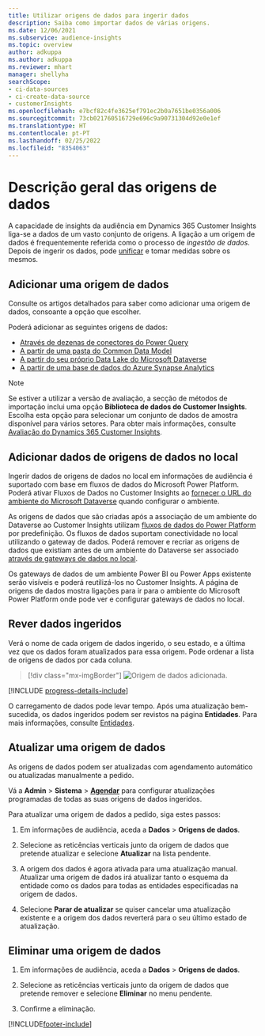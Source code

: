 ```yaml
---
title: Utilizar origens de dados para ingerir dados
description: Saiba como importar dados de várias origens.
ms.date: 12/06/2021
ms.subservice: audience-insights
ms.topic: overview
author: adkuppa
ms.author: adkuppa
ms.reviewer: mhart
manager: shellyha
searchScope:
- ci-data-sources
- ci-create-data-source
- customerInsights
ms.openlocfilehash: e7bcf82c4fe3625ef791ec2b0a7651be0356a006
ms.sourcegitcommit: 73cb021760516729e696c9a90731304d92e0e1ef
ms.translationtype: HT
ms.contentlocale: pt-PT
ms.lasthandoff: 02/25/2022
ms.locfileid: "8354063"
---
```

# <a name="data-sources-overview"></a>Descrição geral das origens de dados



A capacidade de insights da audiência em Dynamics 365 Customer Insights liga-se a dados de um vasto conjunto de origens. A ligação a um origem de dados é frequentemente referida como o processo de *ingestão de dados*. Depois de ingerir os dados, pode [unificar](data-unification.md) e tomar medidas sobre os mesmos.

## <a name="add-a-data-source"></a>Adicionar uma origem de dados

Consulte os artigos detalhados para saber como adicionar uma origem de dados, consoante a opção que escolher.

Poderá adicionar as seguintes origens de dados:

- [Através de dezenas de conectores do Power Query](connect-power-query.md)
- [A partir de uma pasta do Common Data Model](connect-common-data-model.md)
- [A partir do seu próprio Data Lake do Microsoft Dataverse](connect-dataverse-managed-lake.md)
- [A partir de uma base de dados do Azure Synapse Analytics](connect-synapse.md)

> [!NOTE]
> Se estiver a utilizar a versão de avaliação, a secção de métodos de importação inclui uma opção **Biblioteca de dados do Customer Insights**. Escolha esta opção para selecionar um conjunto de dados de amostra disponível para vários setores. Para obter mais informações, consulte [Avaliação do Dynamics 365 Customer Insights](../trial-signup.md).

## <a name="add-data-from-on-premises-data-sources"></a>Adicionar dados de origens de dados no local

Ingerir dados de origens de dados no local em informações de audiência é suportado com base em fluxos de dados do Microsoft Power Platform. Poderá ativar Fluxos de Dados no Customer Insights ao [fornecer o URL do ambiente do Microsoft Dataverse](create-environment.md) quando configurar o ambiente.

As origens de dados que são criadas após a associação de um ambiente do Dataverse ao Customer Insights utilizam [fluxos de dados do Power Platform](/power-query/dataflows/overview-dataflows-across-power-platform-dynamics-365) por predefinição. Os fluxos de dados suportam conectividade no local utilizando o gateway de dados. Poderá remover e recriar as origens de dados que existiam antes de um ambiente do Dataverse ser associado [através de gateways de dados no local](/data-integration/gateway/service-gateway-app).

Os gateways de dados de um ambiente Power BI ou Power Apps existente serão visíveis e poderá reutilizá-los no Customer Insights. A página de origens de dados mostra ligações para ir para o ambiente do Microsoft Power Platform onde pode ver e configurar gateways de dados no local.

## <a name="review-ingested-data"></a>Rever dados ingeridos

Verá o nome de cada origem de dados ingerido, o seu estado, e a última vez que os dados foram atualizados para essa origem. Pode ordenar a lista de origens de dados por cada coluna.

> [!div class="mx-imgBorder"]
> ![Origem de dados adicionada.](media/configure-data-datasource-added.png "Origem de dados adicionada")

[!INCLUDE [progress-details-include](../includes/progress-details-pane.md)]

O carregamento de dados pode levar tempo. Após uma atualização bem-sucedida, os dados ingeridos podem ser revistos na página **Entidades**. Para mais informações, consulte [Entidades](entities.md).

## <a name="refresh-a-data-source"></a>Atualizar uma origem de dados

As origens de dados podem ser atualizadas com agendamento automático ou atualizadas manualmente a pedido. 

Vá a **Admin** > **Sistema** > [**Agendar**](system.md#schedule-tab) para configurar atualizações programadas de todas as suas origens de dados ingeridos.

Para atualizar uma origem de dados a pedido, siga estes passos:

1. Em informações de audiência, aceda a **Dados** > **Origens de dados**.

2. Selecione as reticências verticais junto da origem de dados que pretende atualizar e selecione **Atualizar** na lista pendente.

3. A origem dos dados é agora ativada para uma atualização manual. Atualizar uma origem de dados irá atualizar tanto o esquema da entidade como os dados para todas as entidades especificadas na origem de dados.

4. Selecione **Parar de atualizar** se quiser cancelar uma atualização existente e a origem dos dados reverterá para o seu último estado de atualização.

## <a name="delete-a-data-source"></a>Eliminar uma origem de dados

1. Em informações de audiência, aceda a **Dados** > **Origens de dados**.

2. Selecione as reticências verticais junto da origem de dados que pretende remover e selecione **Eliminar** no menu pendente.

3. Confirme a eliminação.


[!INCLUDE[footer-include](../includes/footer-banner.md)]
